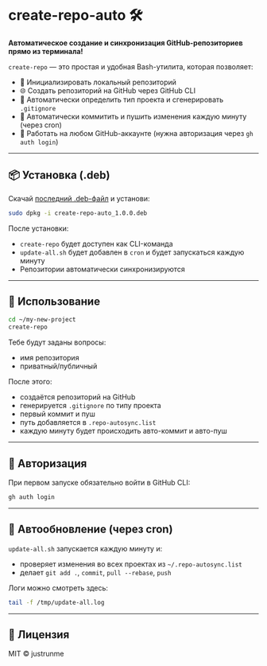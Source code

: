 # create-repo-auto 🛠️

**Автоматическое создание и синхронизация GitHub-репозиториев прямо из терминала!**

`create-repo` — это простая и удобная Bash-утилита, которая позволяет:
- 📁 Инициализировать локальный репозиторий
- 🌐 Создать репозиторий на GitHub через GitHub CLI
- 🧠 Автоматически определить тип проекта и сгенерировать `.gitignore`
- 🔄 Автоматически коммитить и пушить изменения каждую минуту (через cron)
- 👥 Работать на любом GitHub-аккаунте (нужна авторизация через `gh auth login`)

---

## 📦 Установка (.deb)

Скачай [последний .deb-файл](https://github.com/YOUR_USERNAME/create-repo/releases) и установи:

```bash
sudo dpkg -i create-repo-auto_1.0.0.deb
```

После установки:
- `create-repo` будет доступен как CLI-команда
- `update-all.sh` будет добавлен в `cron` и будет запускаться каждую минуту
- Репозитории автоматически синхронизируются

---

## 🚀 Использование

```bash
cd ~/my-new-project
create-repo
```

Тебе будут заданы вопросы:
- имя репозитория
- приватный/публичный

После этого:
- создаётся репозиторий на GitHub
- генерируется `.gitignore` по типу проекта
- первый коммит и пуш
- путь добавляется в `.repo-autosync.list`
- каждую минуту будет происходить авто-коммит и авто-пуш

---

## 🔐 Авторизация

При первом запуске обязательно войти в GitHub CLI:

```bash
gh auth login
```

---

## 🔁 Автообновление (через cron)

`update-all.sh` запускается каждую минуту и:

- проверяет изменения во всех проектах из `~/.repo-autosync.list`
- делает `git add .`, `commit`, `pull --rebase`, `push`

Логи можно смотреть здесь:

```bash
tail -f /tmp/update-all.log
```

---

## 📄 Лицензия

MIT © justrunme
